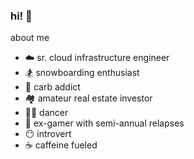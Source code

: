 ### hi! 👋

about me
- ☁️  sr. cloud infrastructure engineer
- 🏂 snowboarding enthusiast
- 🍞 carb addict
- 🏘 amateur real estate investor
- 💃🏻 dancer
- 👾 ex-gamer with semi-annual relapses
- 😶 introvert
- ☕️ caffeine fueled
